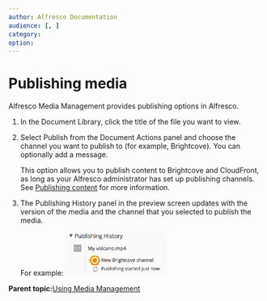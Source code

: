 ```yaml
---
author: Alfresco Documentation
audience: [, ]
category: 
option: 
---
```


# Publishing media

Alfresco Media Management provides publishing options in Alfresco.

1.  In the Document Library, click the title of the file you want to view.

2.  Select Publish from the Document Actions panel and choose the channel you want to publish to \(for example, Brightcove\). You can optionally add a message.

    This option allows you to publish content to Brightcove and CloudFront, as long as your Alfresco administrator has set up publishing channels. See [Publishing content](http://docs.alfresco.com/4.2/tasks/library-item-publish.html) for more information.

3.  The Publishing History panel in the preview screen updates with the version of the media and the channel that you selected to publish the media.

    For example: ![Publishing History toggle with name of media, channel and whether publishing has occurred](../images/mm_publish.png)


**Parent topic:**[Using Media Management](../concepts/mm-using.md)

